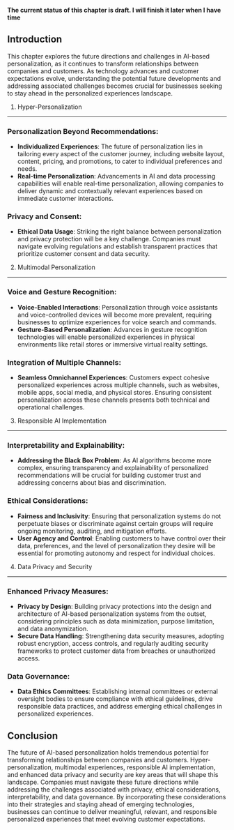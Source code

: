 **The current status of this chapter is draft. I will finish it later when I have time**

Introduction
------------

This chapter explores the future directions and challenges in AI-based personalization, as it continues to transform relationships between companies and customers. As technology advances and customer expectations evolve, understanding the potential future developments and addressing associated challenges becomes crucial for businesses seeking to stay ahead in the personalized experiences landscape.

1. Hyper-Personalization
------------------------

### Personalization Beyond Recommendations:

* **Individualized Experiences**: The future of personalization lies in tailoring every aspect of the customer journey, including website layout, content, pricing, and promotions, to cater to individual preferences and needs.
* **Real-time Personalization**: Advancements in AI and data processing capabilities will enable real-time personalization, allowing companies to deliver dynamic and contextually relevant experiences based on immediate customer interactions.

### Privacy and Consent:

* **Ethical Data Usage**: Striking the right balance between personalization and privacy protection will be a key challenge. Companies must navigate evolving regulations and establish transparent practices that prioritize customer consent and data security.

2. Multimodal Personalization
-----------------------------

### Voice and Gesture Recognition:

* **Voice-Enabled Interactions**: Personalization through voice assistants and voice-controlled devices will become more prevalent, requiring businesses to optimize experiences for voice search and commands.
* **Gesture-Based Personalization**: Advances in gesture recognition technologies will enable personalized experiences in physical environments like retail stores or immersive virtual reality settings.

### Integration of Multiple Channels:

* **Seamless Omnichannel Experiences**: Customers expect cohesive personalized experiences across multiple channels, such as websites, mobile apps, social media, and physical stores. Ensuring consistent personalization across these channels presents both technical and operational challenges.

3. Responsible AI Implementation
--------------------------------

### Interpretability and Explainability:

* **Addressing the Black Box Problem**: As AI algorithms become more complex, ensuring transparency and explainability of personalized recommendations will be crucial for building customer trust and addressing concerns about bias and discrimination.

### Ethical Considerations:

* **Fairness and Inclusivity**: Ensuring that personalization systems do not perpetuate biases or discriminate against certain groups will require ongoing monitoring, auditing, and mitigation efforts.
* **User Agency and Control**: Enabling customers to have control over their data, preferences, and the level of personalization they desire will be essential for promoting autonomy and respect for individual choices.

4. Data Privacy and Security
----------------------------

### Enhanced Privacy Measures:

* **Privacy by Design**: Building privacy protections into the design and architecture of AI-based personalization systems from the outset, considering principles such as data minimization, purpose limitation, and data anonymization.
* **Secure Data Handling**: Strengthening data security measures, adopting robust encryption, access controls, and regularly auditing security frameworks to protect customer data from breaches or unauthorized access.

### Data Governance:

* **Data Ethics Committees**: Establishing internal committees or external oversight bodies to ensure compliance with ethical guidelines, drive responsible data practices, and address emerging ethical challenges in personalized experiences.

Conclusion
----------

The future of AI-based personalization holds tremendous potential for transforming relationships between companies and customers. Hyper-personalization, multimodal experiences, responsible AI implementation, and enhanced data privacy and security are key areas that will shape this landscape. Companies must navigate these future directions while addressing the challenges associated with privacy, ethical considerations, interpretability, and data governance. By incorporating these considerations into their strategies and staying ahead of emerging technologies, businesses can continue to deliver meaningful, relevant, and responsible personalized experiences that meet evolving customer expectations.
